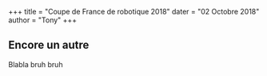 +++
title = "Coupe de France de robotique 2018"
dater = "02 Octobre 2018"
author = "Tony"
+++

## Encore un autre

Blabla bruh bruh
